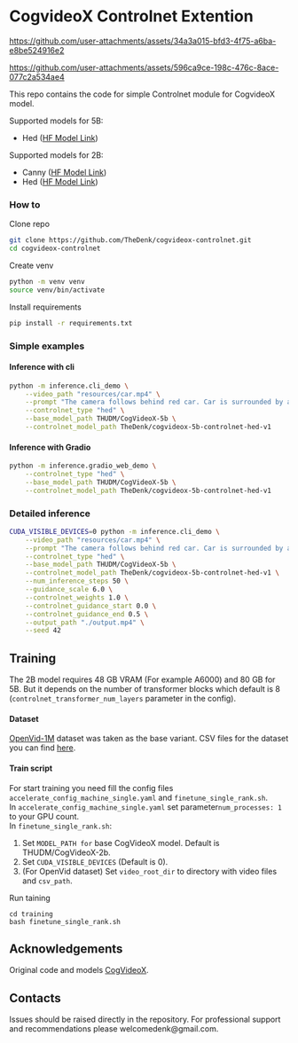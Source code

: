 # CogvideoX Controlnet Extention


https://github.com/user-attachments/assets/34a3a015-bfd3-4f75-a6ba-e8be524916e2

https://github.com/user-attachments/assets/596ca9ce-198c-476c-8ace-077c2a534ae4

This repo contains the code for simple Controlnet module for CogvideoX model.  

Supported models for 5B:
- Hed (<a href="https://huggingface.co/TheDenk/cogvideox-5b-controlnet-hed-v1">HF Model Link</a>)  

  
Supported models for 2B:
- Canny (<a href="https://huggingface.co/TheDenk/cogvideox-2b-controlnet-canny-v1">HF Model Link</a>) 
- Hed (<a href="https://huggingface.co/TheDenk/cogvideox-2b-controlnet-hed-v1">HF Model Link</a>) 
  
### How to
Clone repo 
```bash
git clone https://github.com/TheDenk/cogvideox-controlnet.git
cd cogvideox-controlnet
```
  
Create venv  
```bash
python -m venv venv
source venv/bin/activate
```
  
Install requirements
```bash
pip install -r requirements.txt
```
  
### Simple examples
#### Inference with cli
```bash
python -m inference.cli_demo \
    --video_path "resources/car.mp4" \
    --prompt "The camera follows behind red car. Car is surrounded by a panoramic view of the vast, azure ocean. Seagulls soar overhead, and in the distance, a lighthouse stands sentinel, its beam cutting through the twilight. The scene captures a perfect blend of adventure and serenity, with the car symbolizing freedom on the open sea." \
    --controlnet_type "hed" \
    --base_model_path THUDM/CogVideoX-5b \
    --controlnet_model_path TheDenk/cogvideox-5b-controlnet-hed-v1
```

#### Inference with Gradio
```bash
python -m inference.gradio_web_demo \
    --controlnet_type "hed" \
    --base_model_path THUDM/CogVideoX-5b \
    --controlnet_model_path TheDenk/cogvideox-5b-controlnet-hed-v1
```

### Detailed inference
```bash
CUDA_VISIBLE_DEVICES=0 python -m inference.cli_demo \
    --video_path "resources/car.mp4" \
    --prompt "The camera follows behind red car. Car is surrounded by a panoramic view of the vast, azure ocean. Seagulls soar overhead, and in the distance, a lighthouse stands sentinel, its beam cutting through the twilight. The scene captures a perfect blend of adventure and serenity, with the car symbolizing freedom on the open sea." \
    --controlnet_type "hed" \
    --base_model_path THUDM/CogVideoX-5b \
    --controlnet_model_path TheDenk/cogvideox-5b-controlnet-hed-v1 \
    --num_inference_steps 50 \
    --guidance_scale 6.0 \
    --controlnet_weights 1.0 \
    --controlnet_guidance_start 0.0 \
    --controlnet_guidance_end 0.5 \
    --output_path "./output.mp4" \
    --seed 42
```

## Training
The 2B model requires 48 GB VRAM (For example A6000) and 80 GB for 5B. But it depends on the number of transformer blocks which default is 8 (`controlnet_transformer_num_layers` parameter in the config).

#### Dataset
<a href="https://huggingface.co/datasets/nkp37/OpenVid-1M">OpenVid-1M</a> dataset was taken as the base variant. CSV files for the dataset you can find <a href="https://huggingface.co/datasets/nkp37/OpenVid-1M/tree/main/data/train">here</a>.

#### Train script
For start training you need fill the config files `accelerate_config_machine_single.yaml` and `finetune_single_rank.sh`.  
In `accelerate_config_machine_single.yaml` set parameter`num_processes: 1` to your GPU count.  
In `finetune_single_rank.sh`:  
1. Set `MODEL_PATH for` base CogVideoX model. Default is THUDM/CogVideoX-2b.  
2. Set `CUDA_VISIBLE_DEVICES` (Default is 0).  
3. (For OpenVid dataset) Set `video_root_dir` to directory with video files and `csv_path`.  

Run taining
```
cd training
bash finetune_single_rank.sh
```

## Acknowledgements
Original code and models [CogVideoX](https://github.com/THUDM/CogVideo/tree/main).  

## Contacts
<p>Issues should be raised directly in the repository. For professional support and recommendations please <a>welcomedenk@gmail.com</a>.</p>
